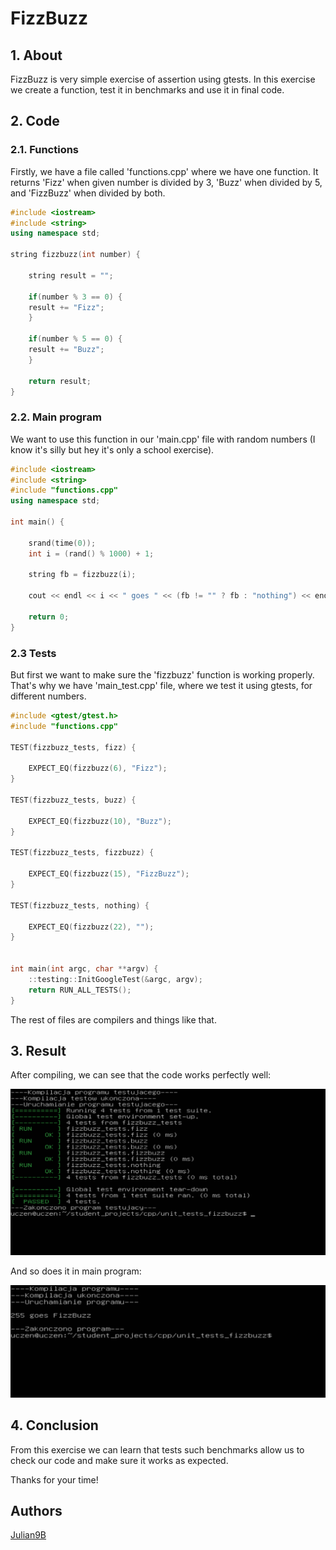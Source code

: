 # FizzBuzz

## 1. About

FizzBuzz is very simple exercise of assertion using gtests. In this exercise we create a function, test it in benchmarks and use it in final code.

## 2. Code

### 2.1. Functions

Firstly, we have a file called 'functions.cpp' where we have one function. It returns 'Fizz' when given number is divided by 3, 'Buzz' when divided by 5, and 'FizzBuzz' when divided by both.

```cpp
#include <iostream>
#include <string>
using namespace std;

string fizzbuzz(int number) {

    string result = "";

    if(number % 3 == 0) {
	result += "Fizz";
    }

    if(number % 5 == 0) {
	result += "Buzz";
    }

    return result;
}
```

### 2.2. Main program

We want to use this function in our 'main.cpp' file with random numbers (I know it's silly but hey it's only a school exercise).

```cpp
#include <iostream>
#include <string>
#include "functions.cpp"
using namespace std;

int main() {

    srand(time(0));
    int i = (rand() % 1000) + 1;

    string fb = fizzbuzz(i);

    cout << endl << i << " goes " << (fb != "" ? fb : "nothing") << endl << endl;

    return 0;
}
```

### 2.3 Tests

But first we want to make sure the 'fizzbuzz' function is working properly. That's why we have 'main_test.cpp' file, where we test it using gtests, for different numbers.

```cpp
#include <gtest/gtest.h>
#include "functions.cpp"

TEST(fizzbuzz_tests, fizz) {

    EXPECT_EQ(fizzbuzz(6), "Fizz");
}

TEST(fizzbuzz_tests, buzz) {

    EXPECT_EQ(fizzbuzz(10), "Buzz");
}

TEST(fizzbuzz_tests, fizzbuzz) {

    EXPECT_EQ(fizzbuzz(15), "FizzBuzz");
}

TEST(fizzbuzz_tests, nothing) {

    EXPECT_EQ(fizzbuzz(22), "");
}


int main(int argc, char **argv) {
    ::testing::InitGoogleTest(&argc, argv);
    return RUN_ALL_TESTS();
}
```

The rest of files are compilers and things like that.

## 3. Result

After compiling, we can see that the code works perfectly well:
 
![Result of testing in console](../../images/FizzbuzzResult.PNG)

And so does it in main program:
 
![Result of main file in console](../../images/MainFizzbuzzResult.PNG)

## 4. Conclusion

From this exercise we can learn that tests such benchmarks allow us to check our code and make sure it works as expected.
 
Thanks for your time!

## Authors
[Julian9B](https://github.com/Julian9B)

